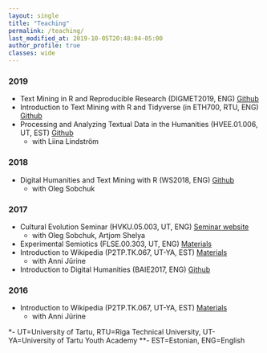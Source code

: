 ```yaml
---
layout: single
title: "Teaching"
permalink: /teaching/
last_modified_at: 2019-10-05T20:48:04-05:00
author_profile: true
classes: wide
---
```



### 2019
- Text Mining in R and Reproducible Research (DIGMET2019, ENG) [Github](https://github.com/peeter-t2/TM-TartuSummer2019)
- Introduction to Text Mining with R and Tidyverse (in ETH700, RTU, ENG) [Github](https://github.com/peeter-t2/TM-RigaApr2019)
- Processing and Analyzing Textual Data in the Humanities (HVEE.01.006, UT, EST) [Github](https://github.com/peeter-t2/TM-TartuSpring2019)
  - with Liina Lindström
### 2018
- Digital Humanities and Text Mining with R (WS2018, ENG) [Github](https://github.com/peeter-t2/workshop-TartuWS2018)
  - with Oleg Sobchuk
### 2017
- Cultural Evolution Seminar (HVKU.05.003, UT, ENG)  [Seminar website](https://evocultures.wordpress.com/) 
   - with Oleg Sobchuk, Artjom Shelya
- Experimental Semiotics (FLSE.00.303, UT, ENG)  [Materials](https://expsem-tartu.github.io/)
- Introduction to Wikipedia (P2TP.TK.067, UT-YA, EST) [Materials](https://et.wikipedia.org/wiki/Vikipeedia:E-kursus)
  - with Anni Jürine
- Introduction to Digital Humanities (BAIE2017, ENG) [Github](https://github.com/peeter-t2/workshop-BAIE2017)
### 2016
- Introduction to Wikipedia (P2TP.TK.067, UT-YA, EST) [Materials](https://et.wikipedia.org/wiki/Vikipeedia:E-kursus)
  - with Anni Jürine

*- UT=University of Tartu, RTU=Riga Technical University, UT-YA=University of Tartu Youth Academy
**- EST=Estonian, ENG=English